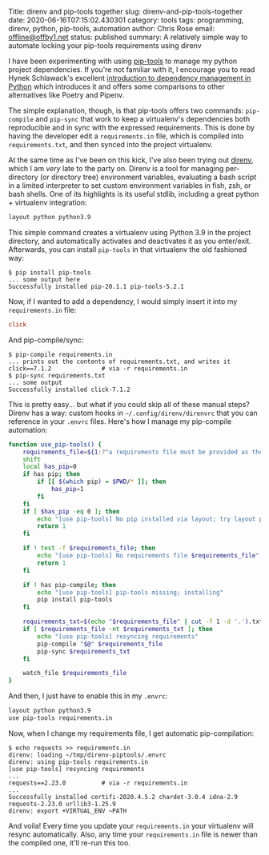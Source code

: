 Title: direnv and pip-tools together
slug: direnv-and-pip-tools-together
date: 2020-06-16T07:15:02.430301
category: tools
tags: programming, direnv, python, pip-tools, automation
author: Chris Rose
email: offline@offby1.net
status: published
summary: A relatively simple way to automate locking your pip-tools requirements using direnv

I have been experimenting with using [pip-tools](https://github.com/jazzband/pip-tools/) to manage my python project dependencies. If you're not familiar with it, I encourage you to read Hynek Schlawack's excellent [introduction to dependency management in Python](https://hynek.me/articles/python-app-deps-2018/) which introduces it and offers some comparisons to other alternatives like Poetry and Pipenv.

The simple explanation, though, is that pip-tools offers two commands: `pip-compile` and `pip-sync` that work to keep a virtualenv's dependencies both reproducible and in sync with the expressed requirements. This is done by having the developer edit a `requirements.in` file, which is compiled into `requirements.txt`, and then synced into the project virtualenv.

At the same time as I've been on this kick, I've also been trying out [direnv](https://direnv.net), which I am *very* late to the party on. Direnv is a tool for managing per-directory (or directory tree) environment variables, evaluating a bash script in a limited interpreter to set custom environment variables in fish, zsh, or bash shells. One of its highlights is its useful stdlib, including a great python + virtualenv integration:

``` bash
layout python python3.9
```

This simple command creates a virtualenv using Python 3.9 in the project directory, and automatically activates and deactivates it as you enter/exit. Afterwards, you can install `pip-tools` in that virtualenv the old fashioned way:

``` console
$ pip install pip-tools
... some output here
Successfully installed pip-20.1.1 pip-tools-5.2.1
```

Now, if I wanted to add a dependency, I would simply insert it into my `requirements.in` file:

``` ini
click
```

And pip-compile/sync:

``` console
$ pip-compile requirements.in
... prints out the contents of requirements.txt, and writes it
click==7.1.2              # via -r requirements.in
$ pip-sync requirements.txt
... some output
Successfully installed click-7.1.2
```

This is pretty easy\... but what if you could skip all of these manual steps? Direnv has a way: custom hooks in `~/.config/direnv/direnvrc` that you can reference in your `.envrc` files. Here's how I manage my pip-compile automation:

``` bash
function use_pip-tools() {
    requirements_file=${1:?"a requirements file must be provided as the first argument"}
    shift
    local has_pip=0
    if has pip; then
        if [[ $(which pip) = $PWD/* ]]; then
            has_pip=1
        fi
    fi
    if [ $has_pip -eq 0 ]; then
        echo "[use pip-tools] No pip installed via layout; try layout pyenv or layout python"
        return 1
    fi

    if ! test -f $requirements_file; then
        echo "[use pip-tools] No requirements file $requirements_file"
        return 1
    fi

    if ! has pip-compile; then
        echo "[use pip-tools] pip-tools missing; installing"
        pip install pip-tools
    fi

    requirements_txt=$(echo "$requirements_file" | cut -f 1 -d '.').txt
    if [ $requirements_file -nt $requirements_txt ]; then
        echo "[use pip-tools] resyncing requirements"
        pip-compile "$@" $requirements_file
        pip-sync $requirements_txt
    fi

    watch_file $requirements_file
}
```

And then, I just have to enable this in my `.envrc`:

``` bash
layout python python3.9
use pip-tools requirements.in
```

Now, when I change my requirements file, I get automatic pip-compilation:

``` console
$ echo requests >> requirements.in
direnv: loading ~/tmp/direnv-piptools/.envrc
direnv: using pip-tools requirements.in
[use pip-tools] resyncing requirements
...
requests==2.23.0          # via -r requirements.in
...
Successfully installed certifi-2020.4.5.2 chardet-3.0.4 idna-2.9 requests-2.23.0 urllib3-1.25.9
direnv: export +VIRTUAL_ENV ~PATH
```

And voila! Every time you update your `requirements.in` your virtualenv will resync automatically. Also, any time your `requirements.in` file is newer than the compiled one, it'll re-run this too.
